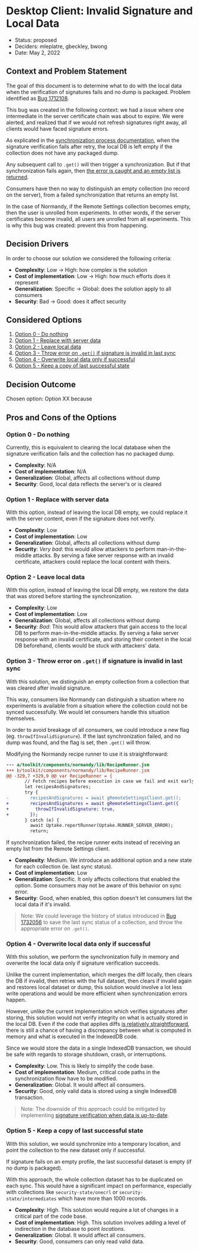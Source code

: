 # Desktop Client: Invalid Signature and Local Data

* Status: proposed
* Deciders: mleplatre, gbeckley, bwong
* Date: May 2, 2022

## Context and Problem Statement

The goal of this document is to determine what to do with the local data when the verification of signatures fails and no dump is packaged. Problem identified as [Bug 1712108](https://bugzilla.mozilla.org/show_bug.cgi?id=1712108).

This bug was created in the following context: we had a issue where one intermediate in the server certificate chain was about to expire. We were alerted, and realized that if we would not refresh signatures right away, all clients would have faced signature errors.

As explicated in the [synchronization process documentation](https://firefox-source-docs.mozilla.org/services/settings/#synchronization-process), when the signature verification fails after retry, the local DB is left empty if the collection does not have any packaged dump.

Any subsequent call to `.get()` will then trigger a synchronization. But if that synchronization fails again, then [the error is caught and an empty list is returned](https://searchfox.org/mozilla-central/rev/a730b83206183bf097820c5780eef0d5e4103b9d/services/settings/RemoteSettingsClient.jsm#451-454).

Consumers have then no way to distinguish an empty collection (no record on the server), from a failed synchronization that returns an empty list.

In the case of Normandy, if the Remote Settings collection becomes empty, then the user is unrolled from experiments. In other words, if the server certificates become invalid, all users are unrolled from all experiments. This is why this bug was created: prevent this from happening.

## Decision Drivers

In order to choose our solution we considered the following criteria:

- **Complexity**: Low → High: how complex is the solution
- **Cost of implementation**: Low → High: how much efforts does it represent
- **Generalization**: Specific → Global: does the solution apply to all consumers
- **Security**: Bad → Good: does it affect security

## Considered Options

1. [Option 0 - Do nothing](#option-0---do-nothing)
1. [Option 1 - Replace with server data](#option-1---replace-with-server-data)
1. [Option 2 - Leave local data](#option-2---leave-local-data)
1. [Option 3 - Throw error on `.get()` if signature is invalid in last sync](#option-3---throw-error-on-get-if-signature-is-invalid-in-last-sync)
1. [Option 4 - Overwrite local data only if successful](#option-4---overwrite-local-data-only-if-successful)
1. [Option 5 - Keep a copy of last successful state](#option-5---keep-a-copy-of-last-successful-state)

## Decision Outcome

Chosen option: Option XX because

## Pros and Cons of the Options

### Option 0 - Do nothing

Currently, this is equivalent to clearing the local database when the signature verification fails and the collection has no packaged dump.

- **Complexity**: N/A
- **Cost of implementation**: N/A
- **Generalization**: Global, affects all collections without dump
- **Security**: Good, local data reflects the server's or is cleared


### Option 1 - Replace with server data

With this option, instead of leaving the local DB empty, we could replace it with the server content, even if the signature does not verify.

- **Complexity**: Low
- **Cost of implementation**: Low
- **Generalization**: Global, affects all collections without dump
- **Security**: *Very bad*: this would allow attackers to perform man-in-the-middle attacks. By serving a fake server response with an invalid certificate, attackers could replace the local content with theirs.


### Option 2 - Leave local data

With this option, instead of leaving the local DB empty, we restore the data that was stored before starting the synchronization.

- **Complexity**: Low
- **Cost of implementation**: Low
- **Generalization**: Global, affects all collections without dump
- **Security**: *Bad*: This would allow attackers that gain access to the local DB to perform man-in-the-middle attacks. By serving a fake server response with an invalid certificate, and storing their content in the local DB beforehand, clients would be stuck with attackers' data.


### Option 3 - Throw error on `.get()` if signature is invalid in last sync

With this solution, we distinguish an empty collection from a collection that was cleared after invalid signature.

This way, consumers like Normandy can distinguish a situation where no experiments is available from a situation where the collection could not be synced successfully. We would let consumers handle this situation themselves.

In order to avoid breakage of all consumers, we could introduce a new flag (eg. `throwIfInvalidSignature`). If the last synchronization failed, and no dump was found, and the flag is set, then `.get()` will throw.

Modifying the Normandy recipe runner to use it is straightforward:

```diff
--- a/toolkit/components/normandy/lib/RecipeRunner.jsm
+++ b/toolkit/components/normandy/lib/RecipeRunner.jsm
@@ -329,7 +329,9 @@ var RecipeRunner = {
       // Fetch recipes before execution in case we fail and exit early.
       let recipesAndSignatures;
       try {
-        recipesAndSignatures = await gRemoteSettingsClient.get();
+        recipesAndSignatures = await gRemoteSettingsClient.get({
+          throwIfInvalidSignature: true,
+        });
       } catch (e) {
         await Uptake.reportRunner(Uptake.RUNNER_SERVER_ERROR);
         return;
```

If synchronization failed, the recipe runner exits instead of receiving an empty list from the Remote Settings client.

- **Complexity**: Medium. We introduce an additional option and a new state for each collection (ie. last sync status).
- **Cost of implementation**: Low
- **Generalization**: Specific. It only affects collections that enabled the option. Some consumers may not be aware of this behavior on sync error.
- **Security**: Good, when enabled, this option doesn't let consumers list the local data if it's invalid.

> Note: We could leverage the history of status introduced in [Bug 1732056](https://bugzilla.mozilla.org/show_bug.cgi?id=1732056) to save the last sync status of a collection, and throw the appropriate error on `.get()`.


### Option 4 - Overwrite local data only if successful

With this solution, we perform the synchronization fully in memory and overwrite the local data only if signature verification succeeds.

Unlike the current implementation, which merges the diff locally, then clears the DB if invalid, then retries with the full dataset, then clears if invalid again and restores local dataset or dump, this solution would involve a lot less write operations and would be more efficient when synchronization errors happen.

However, unlike the current implementation which verifies signatures after storing, this solution would not verify integrity on what is actually stored in the local DB. Even if the code that applies diffs [is relatively straightforward](https://searchfox.org/mozilla-central/rev/ea1234192518e01694a88eac8ff090e4cadf5ca4/services/settings/Database.jsm#129-154), there is still a chance of having a discrepancy between what is computed in memory and what is executed in the IndexedDB code.

Since we would store the data in a single IndexedDB transaction, we should be safe with regards to storage shutdown, crash, or interruptions.

- **Complexity**: Low. This is likely to simplify the code base.
- **Cost of implementation**: Medium, critical code paths in the synchronization flow have to be modified.
- **Generalization**: Global. It would affect all consumers.
- **Security**: Good, only valid data is stored using a single IndexedDB transaction.

> Note: The downside of this approach could be mitigated by implementing [signature verification when data is up-to-date](https://bugzilla.mozilla.org/show_bug.cgi?id=1640126).


### Option 5 - Keep a copy of last successful state

With this solution, we would synchronize into a temporary location, and point the collection to the new dataset only if successful.

If signature fails on an empty profile, the last successful dataset is empty (if no dump is packaged).

With this approach, the whole collection dataset has to be duplicated on each sync. This would have a significant impact on performance, especially with collections like `security-state/onecrl` or `security-state/intermediates` which have more than 1000 records.

- **Complexity**: High. This solution would require a lot of changes in a critical part of the code base.
- **Cost of implementation**: High. This solution involves adding a level of indirection in the database to point *locations*.
- **Generalization**: Global. It would affect all consumers.
- **Security**: Good, consumers can only read valid data.
